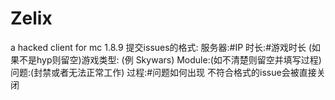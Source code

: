# Zelix
a hacked client for mc 1.8.9
提交issues的格式:
服务器:#IP
时长:#游戏时长
(如果不是hyp则留空)游戏类型: (例 Skywars)
Module:(如不清楚则留空并填写过程)
问题:(封禁或者无法正常工作)
过程:#问题如何出现
不符合格式的issue会被直接关闭
